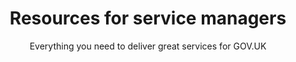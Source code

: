 ---
layout: role-index
title: Resources for service managers
subtitle: Everything you need to deliver great services for GOV.UK
audience: service-manager
hero: The role of the service manager
---
